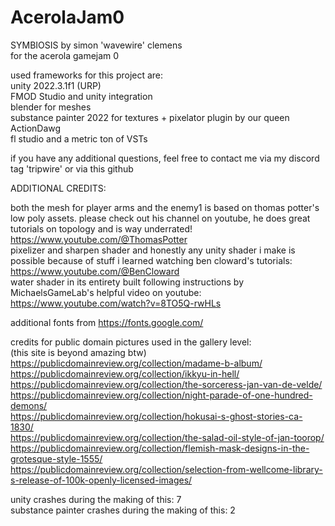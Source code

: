 # AcerolaJam0
SYMBIOSIS by simon 'wavewire' clemens  
for the acerola gamejam 0


used frameworks for this project are:  
unity 2022.3.1f1 (URP)  
FMOD Studio and unity integration  
blender for meshes  
substance painter 2022 for textures + pixelator plugin by our queen ActionDawg  
fl studio and a metric ton of VSTs   

if you have any additional questions, feel free to contact me via my discord tag 'tripwire' or via this github  


ADDITIONAL CREDITS:  

both the mesh for player arms and the enemy1 is based on thomas potter's low poly assets. please check out his channel on youtube, he does great tutorials on topology and is way underrated! https://www.youtube.com/@ThomasPotter   
pixelizer and sharpen shader and honestly any unity shader i make is possible because of stuff i learned watching ben cloward's tutorials: https://www.youtube.com/@BenCloward  
water shader in its entirety built following instructions by MichaelsGameLab's helpful video on youtube: https://www.youtube.com/watch?v=8TO5Q-rwHLs  

additional fonts from https://fonts.google.com/  

credits for public domain pictures used in the gallery level:  
(this site is beyond amazing btw)    
https://publicdomainreview.org/collection/madame-b-album/  
https://publicdomainreview.org/collection/ikkyu-in-hell/  
https://publicdomainreview.org/collection/the-sorceress-jan-van-de-velde/  https://publicdomainreview.org/collection/night-parade-of-one-hundred-demons/  
https://publicdomainreview.org/collection/hokusai-s-ghost-stories-ca-1830/  
https://publicdomainreview.org/collection/the-salad-oil-style-of-jan-toorop/  
https://publicdomainreview.org/collection/flemish-mask-designs-in-the-grotesque-style-1555/  
https://publicdomainreview.org/collection/selection-from-wellcome-library-s-release-of-100k-openly-licensed-images/  



unity crashes during the making of this: 7  
substance painter crashes during the making of this: 2
